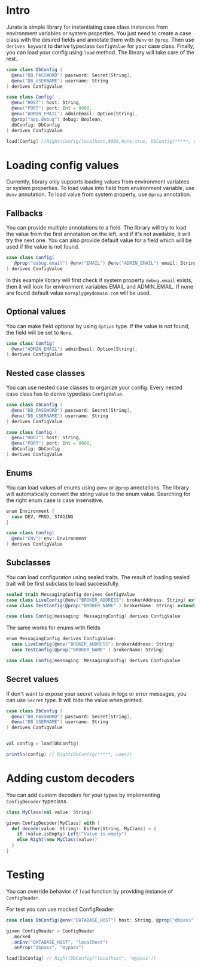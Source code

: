 # Intro
Jurata is simple library for instantiating case class instances from environment variables or system properties. 
You just need to create a case class with the desired fields and annotate them with `@env` or `@prop`. Then use `derives keyword` to derive typeclass `ConfigValue` for your case class.
Finally, you can load your config using `load` method. The library will take care of the rest.

```scala
case class DbConfig (
  @env("DB_PASSWORD") password: Secret[String],
  @env("DB_USERNAME") username: String
) derives ConfigValue

case class Config(
  @env("HOST") host: String,
  @env("PORT") port: Int = 8080,
  @env("ADMIN_EMAIL") adminEmail: Option[String],          
  @prop("app.debug") debug: Boolean,
  dbConfig: DbConfig
) derives ConfigValue

load[Config] //Right(Config(localhost,8080,None,true, DbConfig(*****, user)))
```

# Loading config values
Currently, library only supports loading values from environment variables or system properties. To load value into field from environment variable, use `@env` annotation. To load value from system property, use `@prop` annotation.


## Fallbacks
You can provide multiple annotations to a field. The library will try to load the value from the first annotation on the left, and if it's not available, it will try the next one.
You can also provide default value for a field which will be used if the value is not found.

```scala
case class Config(
   @prop("debug.email") @env("EMAIL") @env("ADMIN_EMAIL") email: String = "noreply@mydomain.com"
) derives ConfigValue
```

In this example library will first check if system property `debug.email` exists, then it will look for environment variables EMAIL and ADMIN_EMAIL. If none are found default value `noreply@mydomain.com` will be used.

## Optional values
You can make field optional by using `Option` type. If the value is not found, the field will be set to `None`.

```scala
case class Config(
  @env("ADMIN_EMAIL") adminEmail: Option[String],
) derives ConfigValue
```

## Nested case classes
You can use nested case classes to organize your config. Every nested case class has to derive typeclass `ConfigValue`.

```scala
case class DbConfig (
  @env("DB_PASSWORD") password: Secret[String],
  @env("DB_USERNAME") username: String
) derives ConfigValue 

case class Config (
  @env("HOST") host: String,
  @env("PORT") port: Int = 8080,
  dbConfig: DbConfig
) derives ConfigValue
```

## Enums
You can load values of enums using `@env` or `@prop` annotations. The library will automatically convert the string value to the enum value. Searching for the right enum case is case insensitive.

```scala
enum Environment {
  case DEV, PROD, STAGING
}

case class Config(
  @env("ENV") env: Environment
) derives ConfigValue
```

## Subclasses
You can load configuraton using sealed traits. The result of loading sealed trait will be first subclass to load successfully.

```scala
sealed trait MessagingConfig derives ConfigValue
case class LiveConfig(@env("BROKER_ADDRESS") brokerAddress: String) extends MessagingConfig
case class TestConfig(@prop("BROKER_NAME" ) brokerName: String) extends MessagingConfig

case class Config(messaging: MessagingConfig) derives ConfigValue
```

The same works for enums with fields
```scala
enum MessagingConfig derives ConfigValue: 
  case LiveConfig(@env("BROKER_ADDRESS") brokerAddress: String)
  case TestConfig(@prop("BROKER_NAME" ) brokerName: String)

case class Config(messaging: MessagingConfig) derives ConfigValue
```

## Secret values
If don't want to expose your secret values in logs or error messages, you can use `Secret` type. It will hide the value when printed.

```scala
case class DbConfig (
  @env("DB_PASSWORD") password: Secret[String],
  @env("DB_USERNAME") username: String
) derives ConfigValue


val config = load[DbConfig]

println(config) // Right(DbConfig(*****, user))

```

# Adding custom decoders
You can add custom decoders for your types by implementing `ConfigDecoder` typeclass.


```scala
class MyClass(val value: String)

given ConfigDecoder[MyClass] with {
  def decode(value: String): Either[String, MyClass] = {
    if (value.isEmpty) Left("Value is empty")
    else Right(new MyClass(value))
  }
}
```

# Testing

You can override behavior of `load` function by providing instance of `ConfigReader`.

For test you can use mocked ConfigReader:


```scala
case class DbConfig(@env("DATABASE_HOST") host: String, @prop("dbpass") password: String)

given ConfigReader = ConfigReader
  .mocked
  .onEnv("DATABASE_HOST", "localhost")
  .onProp("dbpass", "mypass")

load[DbConfig] // Right(DbConfig("localhost", "mypass"))

```
